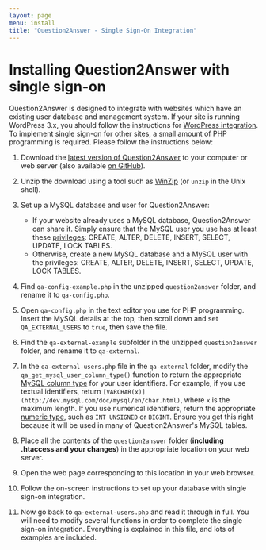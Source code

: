 ```yaml
---
layout: page
menu: install
title: "Question2Answer - Single Sign-On Integration"
---
```


# Installing Question2Answer with single sign-on

Question2Answer is designed to integrate with websites which have an existing user database and management system. If your site is running WordPress 3.x, you should follow the instructions for [WordPress integration](/install/wordpress/). To implement single sign-on for other sites, a small amount of PHP programming is required. Please follow the instructions below:

1. Download the [latest version of Question2Answer](https://github.com/q2a/question2answer/releases) to your computer or web server (also available [on GitHub](https://github.com/q2a/question2answer)).

2. Unzip the download using a tool such as [WinZip](http://www.winzip.com/) (or `unzip` in the Unix shell).

3. Set up a MySQL database and user for Question2Answer:
    - If your website already uses a MySQL database, Question2Answer can share it. Simply ensure that the MySQL user you use has at least these [privileges](http://dev.mysql.com/doc/mysql/en/privilege-system.html): CREATE, ALTER, DELETE, INSERT, SELECT, UPDATE, LOCK TABLES.
    - Otherwise, create a new MySQL database and a MySQL user with the privileges: CREATE, ALTER, DELETE, INSERT, SELECT, UPDATE, LOCK TABLES.

4. Find `qa-config-example.php` in the unzipped `question2answer` folder, and rename it to `qa-config.php`.

5. Open `qa-config.php` in the text editor you use for PHP programming. Insert the MySQL details at the top, then scroll down and set `QA_EXTERNAL_USERS` to `true`, then save the file.

6. Find the `qa-external-example` subfolder in the unzipped `question2answer` folder, and rename it to `qa-external`.

7. In the `qa-external-users.php` file in the `qa-external` folder, modify the `qa_get_mysql_user_column_type()` function to return the appropriate [MySQL column type](http://dev.mysql.com/doc/mysql/en/data-types.html) for your user identifiers. For example, if you use textual identifiers, return `[VARCHAR(x)](http://dev.mysql.com/doc/mysql/en/char.html)`, where `x` is the maximum length. If you use numerical identifiers, return the appropriate [numeric type](http://dev.mysql.com/doc/mysql/en/numeric-types.html), such as `INT UNSIGNED` or `BIGINT`. Ensure you get this right because it will be used in many of Question2Answer's MySQL tables.

8. Place all the contents of the `question2answer` folder (**including .htaccess and your changes**) in the appropriate location on your web server.

9. Open the web page corresponding to this location in your web browser.

10. Follow the on-screen instructions to set up your database with single sign-on integration.

11. Now go back to `qa-external-users.php` and read it through in full. You will need to modify several functions in order to complete the single sign-on integration. Everything is explained in this file, and lots of examples are included.

